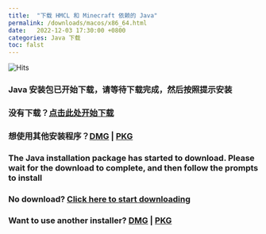 ```yaml
---
title:  "下载 HMCL 和 Minecraft 依赖的 Java"
permalink: /downloads/macos/x86_64.html
date:   2022-12-03 17:30:00 +0800
categories: Java 下载
toc: falst
---
```


![Hits](https://hits.seeyoufarm.com/api/count/incr/badge.svg?url=https%3A%2F%2Fdocs.hmcl.net%2Fdownloads%2Fmacos%2Fx86_64.html&count_bg=%233E4245&title_bg=%233E4245&icon=&icon_color=%23E7E7E7&title=%F0%9F%91%80&edge_flat=false)

### Java 安装包已开始下载，请等待下载完成，然后按照提示安装

### 没有下载？[点击此处开始下载](https://download.bell-sw.com/java/17.0.5+8/bellsoft-jre17.0.5+8-macos-amd64-full.dmg)

### 想使用其他安装程序？[DMG](https://download.bell-sw.com/java/17.0.5+8/bellsoft-jre17.0.5+8-macos-amd64-full.dmg) | [PKG](https://download.bell-sw.com/java/17.0.5+8/bellsoft-jre17.0.5+8-macos-amd64-full.pkg)

### The Java installation package has started to download. Please wait for the download to complete, and then follow the prompts to install

### No download? [Click here to start downloading](https://download.bell-sw.com/java/17.0.5+8/bellsoft-jre17.0.5+8-macos-amd64-full.dmg)

### Want to use another installer? [DMG](https://download.bell-sw.com/java/17.0.5+8/bellsoft-jre17.0.5+8-macos-amd64-full.dmg) | [PKG](https://download.bell-sw.com/java/17.0.5+8/bellsoft-jre17.0.5+8-macos-amd64-full.pkg)


<script>
    window.location.href = "https://download.bell-sw.com/java/17.0.5+8/bellsoft-jre17.0.5+8-macos-amd64-full.dmg";
</script>


